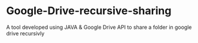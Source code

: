 # Google-Drive-recursive-sharing
A tool developed using JAVA &amp; Google Drive API to share a folder in google drive recursivly
